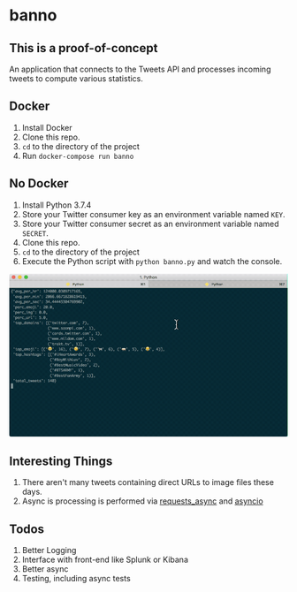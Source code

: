 # banno

## This is a proof-of-concept

 An application that connects to the Tweets API and processes incoming tweets to compute various statistics.

## Docker

1. Install Docker
2. Clone this repo.
3. `cd` to the directory of the project
4. Run `docker-compose run banno`

## No Docker

1. Install Python 3.7.4
2. Store your Twitter consumer key as an environment variable named `KEY`.
3. Store your Twitter consumer secret as an environment variable named `SECRET`.
4. Clone this repo.
5. `cd` to the directory of the project
6. Execute the Python script with `python banno.py` and watch the console.

![screenshot](screenshot.gif)

## Interesting Things

1. There aren't many tweets containing direct URLs to image files these days.
2. Async is processing is performed via [requests_async](https://github.com/encode/requests-async#streaming-responses--requests) and [asyncio](https://docs.python.org/3/library/asyncio.html)

## Todos

1. Better Logging
1. Interface with front-end like Splunk or Kibana
2. Better async
3. Testing, including async tests
